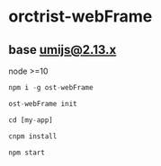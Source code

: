 # orctrist-webFrame
## base umijs@2.13.x 

node >=10

```js
npm i -g ost-webFrame

ost-webFrame init

cd [my-app]

cnpm install

npm start

```